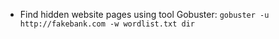 - Find hidden website pages using tool Gobuster:  `gobuster -u http://fakebank.com -w wordlist.txt dir`